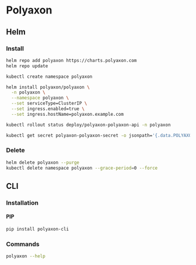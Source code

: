 # Polyaxon

## Helm

### Install

```sh
helm repo add polyaxon https://charts.polyaxon.com
helm repo update
```

```sh
kubectl create namespace polyaxon
```

```sh
helm install polyaxon/polyaxon \
  -n polyaxon \
  --namespace polyaxon \
  --set serviceType=ClusterIP \
  --set ingress.enabled=true \
  --set ingress.hostName=polyaxon.example.com
```

```sh
kubectl rollout status deploy/polyaxon-polyaxon-api -n polyaxon
```

```sh
kubectl get secret polyaxon-polyaxon-secret -o jsonpath='{.data.POLYAXON_ADMIN_PASSWORD}' -n polyaxon | base64 --decode; echo
```

### Delete

```sh
helm delete polyaxon --purge
kubectl delete namespace polyaxon --grace-period=0 --force
```

## CLI

### Installation

#### PIP

```sh
pip install polyaxon-cli
```

### Commands

```sh
polyaxon --help
```
